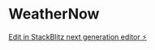 # WeatherNow

[Edit in StackBlitz next generation editor ⚡️](https://stackblitz.com/~/github.com/Kde412O/WeatherNow)